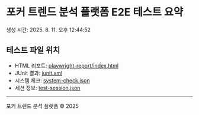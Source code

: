 # 포커 트렌드 분석 플랫폼 E2E 테스트 요약

생성 시간: 2025. 8. 11. 오후 12:44:52

## 테스트 파일 위치

- HTML 리포트: [playwright-report/index.html](./playwright-report/index.html)
- JUnit 결과: [junit.xml](./junit.xml)
- 시스템 체크: [system-check.json](./system-check.json)
- 세션 정보: [test-session.json](./test-session.json)

---
포커 트렌드 분석 플랫폼 © 2025
